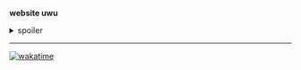 <b>website uwu</b>
<details>
<summary>spoiler</summary>

*it's a portfolio website*
</details>


----

[![wakatime](https://wakatime.com/badge/user/018dc268-cd1f-405a-abd9-12f1bce09a2f/project/486b2f5b-e3e0-4f40-9482-8b9face10cee.svg)](https://wakatime.com/badge/user/018dc268-cd1f-405a-abd9-12f1bce09a2f/project/486b2f5b-e3e0-4f40-9482-8b9face10cee)


